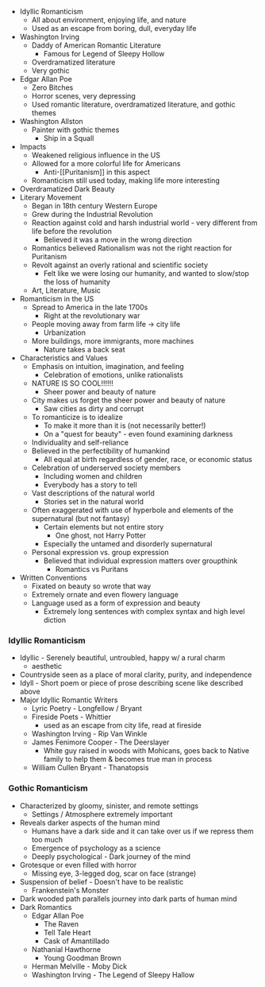 * Idyllic Romanticism
	* All about environment, enjoying life, and nature
	* Used as an escape from boring, dull, everyday life
* Washington Irving
	* Daddy of American Romantic Literature
		* Famous for Legend of Sleepy Hollow
	* Overdramatized literature
	* Very gothic
* Edgar Allan Poe
	* Zero Bitches
	* Horror scenes, very depressing
	* Used romantic literature, overdramatized literature, and gothic themes
* Washington Allston
	* Painter with gothic themes
		* Ship in a Squall
* Impacts
	* Weakened religious influence in the US
	* Allowed for a more colorful life for Americans
		* Anti-[[Puritanism]] in this aspect
	* Romanticism still used today, making life more interesting
* Overdramatized Dark Beauty
* Literary Movement
	* Began in 18th century Western Europe
	* Grew during the Industrial Revolution
	* Reaction against cold and harsh industrial world - very different from life before the revolution
		* Believed it was a move in the wrong direction
	* Romantics believed Rationalism was not the right reaction for Puritanism
	* Revolt against an overly rational and scientific society
		* Felt like we were losing our humanity, and wanted to slow/stop the loss of humanity
	* Art, Literature, Music
* Romanticism in the US
	* Spread to America in the late 1700s
		* Right at the revolutionary war
	* People moving away from farm life -> city life
		* Urbanization
	* More buildings, more immigrants, more machines
		* Nature takes a back seat
* Characteristics and Values
	* Emphasis on intuition, imagination, and feeling
		* Celebration of emotions, unlike rationalists
	* NATURE IS SO COOL!!!!!!
		* Sheer power and beauty of nature
	* City makes us forget the sheer power and beauty of nature
		* Saw cities as dirty and corrupt
	* To romanticize is to idealize
		* To make it more than it is (not necessarily better!)
		* On a "quest for beauty" - even found examining darkness
	* Individuality and self-reliance
	* Believed in the perfectibility of humankind
		* All equal at birth regardless of gender, race, or economic status
	* Celebration of underserved society members
		* Including women and children
		* Everybody has a story to tell
	* Vast descriptions of the natural world
		* Stories set in the natural world
	* Often exaggerated with use of hyperbole and elements of the supernatural (but not fantasy)
		* Certain elements but not entire story
			* One ghost, not Harry Potter
		* Especially the untamed and disorderly supernatural
	* Personal expression vs. group expression
		* Believed that individual expression matters over groupthink
			* Romantics vs Puritans
* Written Conventions
	* Fixated on beauty so wrote that way
	* Extremely ornate and even flowery language
	* Language used as a form of expression and beauty
		* Extremely long sentences with complex syntax and high level diction

### Idyllic Romanticism
* Idyllic - Serenely beautiful, untroubled, happy w/ a rural charm
	* aesthetic
* Countryside seen as a place of moral clarity, purity, and independence
* Idyll - Short poem or piece of prose describing scene like described above
* Major Idyllic Romantic Writers
	* Lyric Poetry - Longfellow / Bryant
	* Fireside Poets - Whittier
		* used as an escape from city life, read at fireside
	* Washington Irving - Rip Van Winkle
	* James Fenimore Cooper - The Deerslayer
		* White guy raised in woods with Mohicans, goes back to Native family to help them & becomes true man in process
	* William Cullen Bryant - Thanatopsis

### Gothic Romanticism
* Characterized by gloomy, sinister, and remote settings
	* Settings / Atmosphere extremely important
* Reveals darker aspects of the human mind
	* Humans have a dark side and it can take over us if we repress them too much
	* Emergence of psychology as a science
	* Deeply psychological - Dark journey of the mind
* Grotesque or even filled with horror
	* Missing eye, 3-legged dog, scar on face (strange)
* Suspension of belief - Doesn't have to be realistic
	* Frankenstein's Monster
* Dark wooded path parallels journey into dark parts of human mind
* Dark Romantics
	* Edgar Allan Poe
		* The Raven
		* Tell Tale Heart
		* Cask of Amantillado
	* Nathanial Hawthorne
		* Young Goodman Brown
	* Herman Melville - Moby Dick
	* Washington Irving - The Legend of Sleepy Hallow